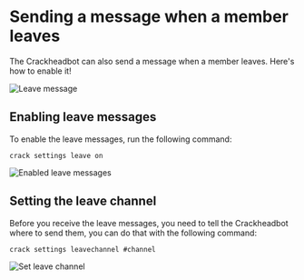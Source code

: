 # Sending a message when a member leaves

The Crackheadbot can also send a message when a member leaves. Here's how to enable it!

![Leave message](/Crackheadbot/images/member_left.png)

## Enabling leave messages

To enable the leave messages, run the following command:

```
crack settings leave on
```

![Enabled leave messages](/Crackheadbot/images/enable_leave_messages.png)

## Setting the leave channel

Before you receive the leave messages, you need to tell the Crackheadbot where to send them, you can do that with the following command:

```
crack settings leavechannel #channel
```

![Set leave channel](/Crackheadbot/images/enable_leave_messages.png)
